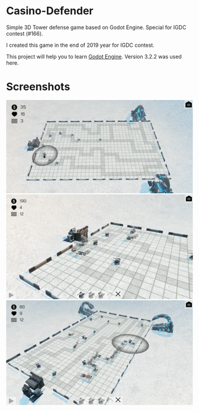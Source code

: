 # Casino-Defender

Simple 3D Tower defense game based on Godot Engine. Special for IGDC contest (#166).

I created this game in the end of 2019 year for IGDC contest.

This project will help you to learn [Godot Engine](https://godotengine.org). Version 3.2.2 was used here.

# Screenshots
![Alt text](/.screenshots/CD0.png?raw=true)
![Alt text](/.screenshots/CD1.png?raw=true)
![Alt text](/.screenshots/CD2.png?raw=true)
